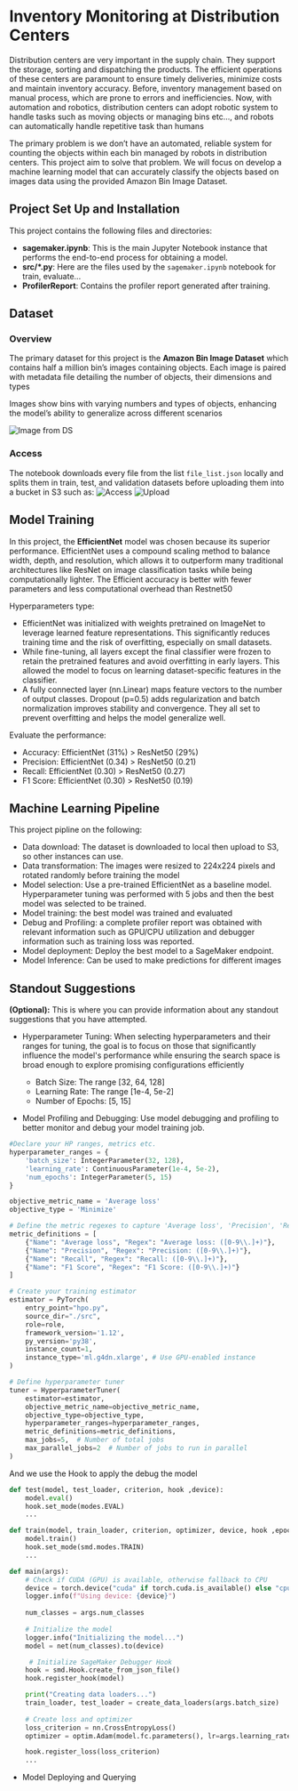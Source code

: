 # Inventory Monitoring at Distribution Centers

Distribution centers are very important in the supply chain. They support the storage, sorting and dispatching the
products. The efficient operations of these centers are paramount to ensure timely deliveries, minimize costs and
maintain inventory accuracy. Before, inventory management based on manual process, which are prone to errors
and inefficiencies. Now, with automation and robotics, distribution centers can adopt robotic system to handle tasks
such as moving objects or managing bins etc..., and robots can automatically handle repetitive task than humans

The primary problem is we don’t have an automated, reliable system for counting the objects within each bin
managed by robots in distribution centers. This project aim to solve that problem. We will focus on develop a
machine learning model that can accurately classify the objects based on images data using the provided Amazon
Bin Image Dataset.

## Project Set Up and Installation
This project contains the following files and directories:

* **sagemaker.ipynb**: This is the main Jupyter Notebook instance that performs the end-to-end process for obtaining a model.
* **src/*.py**: Here are the files used by the `sagemaker.ipynb` notebook for train, evaluate...
* **ProfilerReport**: Contains the profiler report generated after training.

## Dataset

### Overview
The primary dataset for this project is the **Amazon Bin Image Dataset** which contains half a million bin’s images
containing objects. Each image is paired with metadata file detailing the number of objects, their dimensions and
types

Images show bins with varying numbers and types of objects, enhancing the model’s ability to
generalize across different scenarios

![Image from DS](img/00004.jpg)

### Access
The notebook downloads every file from the list `file_list.json` locally and splits them in train, test, and validation datasets before uploading them into a bucket in S3 such as:
![Access](img/00001.png)
![Upload](img/00002.png)

## Model Training
In this project, the **EfficientNet** model was chosen because its superior performance. EfficientNet uses a compound scaling method to balance width, depth, and resolution, which allows it to outperform many traditional architectures like ResNet on image classification tasks while being computationally lighter. The Efficient accuracy is better with fewer parameters and less computational overhead than Restnet50

Hyperparameters type:

* EfficientNet was initialized with weights pretrained on ImageNet to leverage learned feature representations. This significantly reduces training time and the risk of overfitting, especially on small datasets.
* While fine-tuning, all layers except the final classifier were frozen to retain the pretrained features and avoid overfitting in early layers. This allowed the model to focus on learning dataset-specific features in the classifier.
* A fully connected layer (nn.Linear) maps feature vectors to the number of output classes. Dropout (p=0.5) adds regularization and batch normalization improves stability and convergence. They all set to prevent overfitting and helps the model generalize well.

Evaluate the performance:

* Accuracy: EfficientNet (31%) > ResNet50 (29%)
* Precision: EfficientNet (0.34) > ResNet50 (0.21)
* Recall: EfficientNet (0.30) > ResNet50 (0.27)
* F1 Score: EfficientNet (0.30) > ResNet50 (0.19)

## Machine Learning Pipeline
This project pipline on the following:

* Data download: The dataset is downloaded to local then upload to S3, so other instances can use.
* Data transformation: The images were resized to 224x224 pixels and rotated randomly before training the model
* Model selection: Use a pre-trained EfficientNet as a baseline model. Hyperparameter tuning was performed with 5 jobs and then the best model was selected to be trained.
* Model training: the best model was trained and evaluated
* Debug and Profiling: a complete profiler report was obtained with relevant information such as GPU/CPU utilization and debugger information such as training loss was reported.
* Model deployment: Deploy the best model to a SageMaker endpoint.
* Model Inference: Can be used to make predictions for different images

## Standout Suggestions
**(Optional):** This is where you can provide information about any standout suggestions that you have attempted.

* Hyperparameter Tuning: When selecting hyperparameters and their ranges for tuning, the goal is to focus on those that significantly influence the model's performance while ensuring the search space is broad enough to explore promising configurations efficiently

    * Batch Size: The range [32, 64, 128]
    * Learning Rate: The range [1e-4, 5e-2]
    * Number of Epochs: [5, 15]
* Model Profiling and Debugging: Use model debugging and profiling to better monitor and debug your model training job.

```python
#Declare your HP ranges, metrics etc.
hyperparameter_ranges = {
    'batch_size': IntegerParameter(32, 128),
    'learning_rate': ContinuousParameter(1e-4, 5e-2),
    'num_epochs': IntegerParameter(5, 15)
}

objective_metric_name = 'Average loss'
objective_type = 'Minimize'

# Define the metric regexes to capture 'Average loss', 'Precision', 'Recall', and 'F1 Score'
metric_definitions = [
    {"Name": "Average loss", "Regex": "Average loss: ([0-9\\.]+)"},
    {"Name": "Precision", "Regex": "Precision: ([0-9\\.]+)"},
    {"Name": "Recall", "Regex": "Recall: ([0-9\\.]+)"},
    {"Name": "F1 Score", "Regex": "F1 Score: ([0-9\\.]+)"}
]
```
```python
# Create your training estimator
estimator = PyTorch(
    entry_point="hpo.py",
    source_dir="./src",
    role=role,
    framework_version='1.12',
    py_version='py38',
    instance_count=1,
    instance_type='ml.g4dn.xlarge', # Use GPU-enabled instance
)

# Define hyperparameter tuner
tuner = HyperparameterTuner(
    estimator=estimator,
    objective_metric_name=objective_metric_name,
    objective_type=objective_type,
    hyperparameter_ranges=hyperparameter_ranges,
    metric_definitions=metric_definitions,
    max_jobs=5,  # Number of total jobs
    max_parallel_jobs=2  # Number of jobs to run in parallel
)
```

And we use the  Hook to apply the debug the model
```python
def test(model, test_loader, criterion, hook ,device):
    model.eval()
    hook.set_mode(modes.EVAL)
    ...

def train(model, train_loader, criterion, optimizer, device, hook ,epoch):
    model.train()
    hook.set_mode(smd.modes.TRAIN)
    ...

def main(args):
    # Check if CUDA (GPU) is available, otherwise fallback to CPU
    device = torch.device("cuda" if torch.cuda.is_available() else "cpu")
    logger.info(f"Using device: {device}")
    
    num_classes = args.num_classes
    
    # Initialize the model
    logger.info("Initializing the model...")
    model = net(num_classes).to(device)

     # Initialize SageMaker Debugger Hook
    hook = smd.Hook.create_from_json_file()
    hook.register_hook(model)

    print("Creating data loaders...")
    train_loader, test_loader = create_data_loaders(args.batch_size)
    
    # Create loss and optimizer
    loss_criterion = nn.CrossEntropyLoss()
    optimizer = optim.Adam(model.fc.parameters(), lr=args.learning_rate)

    hook.register_loss(loss_criterion)
    ...
```
* Model Deploying and Querying
